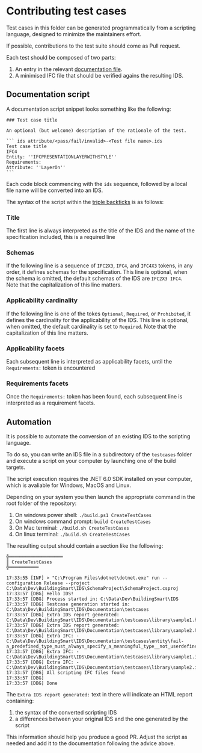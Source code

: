 # Contributing test cases

Test cases in this folder can be generated programmatically from a scripting language, designed to minimize the maintainers effort.

If possible, contributions to the test suite should come as Pull request.

Each test should be composed of two parts:

1. An entry in the relevant [documentation file](scripts.md).
1. A minimised IFC file that should be verified agains the resulting IDS.

## Documentation script

A documentation script snippet looks something like the following:

```` text
### Test case title

An optional (but welcome) description of the rationale of the test.

``` ids attribute/<pass/fail/invalid>-<Test file name>.ids
Test case title
IFC4
Entity: ''IFCPRESENTATIONLAYERWITHSTYLE''
Requirements:
Attribute: ''LayerOn''
```
````

Each code block commencing with the ` ids ` sequence, followed by a local file name will be converted into an IDS.

The syntax of the script within the [triple backticks](https://docs.github.com/en/get-started/writing-on-github/working-with-advanced-formatting/creating-and-highlighting-code-blocks#fenced-code-blocks) is as follows:

### Title

The first line is always interpreted as the title of the IDS and the name of the specification included, this is a required line

### Schemas

If the following line is a sequence of `IFC2X3`, `IFC4`, and `IFC4X3` tokens, in any order, it defines schemas for the specification.
This line is optional, when the schema is omitted, the default schemas of the IDS are `IFC2X3 IFC4`. Note that the capitalization of this line matters.

### Applicability cardinality

If the following line is one of the tokes `Optional`, `Required`, or `Prohibited`, it defines the cardinality for the applicability of the IDS.
This line is optional, when omitted, the default cardinality is set to `Required`. Note that the capitalization of this line matters.

### Applicability facets

Each subsequent line is interpreted as applicability facets, until the `Requirements:` token is encountered

### Requirements facets

Once the `Requirements:` token has been found, each subsequent line is interpreted as a requirement facets.

## Automation

It is possible to automate the conversion of an existing IDS to the scripting language.

To do so, you can write an IDS file in a subdirectory of the `testcases` folder and execute a script on your computer by launching one of the build targets.

The script execution requires the .NET 6.0 SDK installed on your computer, which is avaliable for Windows, MacOS and Linux.

Depending on your system you then launch the appropriate command in the root folder of the repository:

1. On windows power shell: `./build.ps1 CreateTestCases`
1. On windows command prompt: `build CreateTestCases`
1. On Mac terminal: `./build.sh CreateTestCases`
1. On linux terminal: `./build.sh CreateTestCases`

The resulting output should contain a section like the following:

``` text
╬════════════════════
║ CreateTestCases
╬═══════════

17:33:55 [INF] > "C:\Program Files\dotnet\dotnet.exe" run --configuration Release --project C:\Data\Dev\BuildingSmart\IDS\SchemaProject\SchemaProject.csproj
17:33:57 [DBG] Hello IDS!
17:33:57 [DBG] Process started in: C:\Data\Dev\BuildingSmart\IDS
17:33:57 [DBG] Testcase generation started in: C:\Data\Dev\BuildingSmart\IDS\Documentation\testcases
17:33:57 [DBG] Extra IDS report generated: C:\Data\Dev\BuildingSmart\IDS\Documentation\testcases\library\sample1.html
17:33:57 [DBG] Extra IDS report generated: C:\Data\Dev\BuildingSmart\IDS\Documentation\testcases\library\sample2.html
17:33:57 [DBG] Extra IFC: - C:\Data\Dev\BuildingSmart\IDS\Documentation\testcases\entity\fail-a_predefined_type_must_always_specify_a_meaningful_type__not_userdefined_itself.ifc
17:33:57 [DBG] Extra IFC: - C:\Data\Dev\BuildingSmart\IDS\Documentation\testcases\library\sample1.ifc
17:33:57 [DBG] Extra IFC: - C:\Data\Dev\BuildingSmart\IDS\Documentation\testcases\library\sample2.ifc
17:33:57 [DBG] All scripting IFC files found
17:33:57 [DBG]
17:33:57 [DBG] Done
```

The  `Extra IDS report generated:` text in there will indicate an HTML report containing:

1. the syntax of the converted scripting IDS
2. a differences between your original IDS and the one generated by the script

This information should help you produce a good PR. Adjust the script as needed and add it to the documentation following the advice above.
